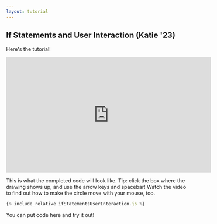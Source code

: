 ```yaml
---
layout: tutorial
---
```


## If Statements and User Interaction (Katie '23)

Here's the tutorial!

<div class="center">
<iframe width="560" height="315" src="https://www.youtube.com/embed/2j_7bsOyvOw" frameborder="0" allow="accelerometer; autoplay; clipboard-write; encrypted-media; gyroscope; picture-in-picture" allowfullscreen></iframe>
</div>

This is what the completed code will look like.
Tip: click the box where the drawing shows up, and use the arrow keys and spacebar!
Watch the video to find out how to make the circle move with your mouse, too.

<div id="preview"></div>

```javascript
{% include_relative ifStatementsUserInteraction.js %}
```

You can put code here and try it out!

<script src="ifStatementsUserInteraction.js"></script>
